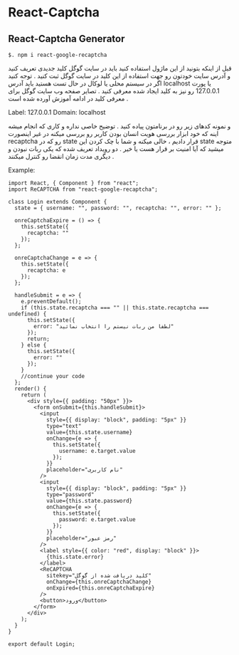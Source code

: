 # React-Captcha


## React-Captcha Generator

```
$. npm i react-google-recaptcha
```

قبل از اینکه بتونید از این ماژول استفاده کنید  باید در سایت گوگل کلید جدیدی تعریف کنید و آدرس سایت خودتون رو جهت استفاده از این کلید در سایت گوگل ثبت کنید . توجه کنید اگر در سیستم محلی یا لوکال در حال تست هستید باید آدرس localhost یا پورت 127.0.0.1 رو نیز به کلید ایجاد شده معرفی کنید . تصایر صفحه وب سایت گوگل برای معرفی کلید در ادامه آموزش آورده شده است .

Label: 127.0.0.1
Domain: localhost


و نمونه کدهای زیر رو در برنامتون پیاده کنید . توضیح خاصی نداره و کاری که انجام میشه اینه که خود ابزار بررسی هویت انسان بودن کاربر رو بررسی میکنه در غیر اینصورت recaptcha رو که در state قرار دادیم ، خالی میکنه و شما با چک کردن این state متوجه میشید که آیا امنیت بر قرار هست یا خیر . دو رویداد تعریف شده که یکی ربات نبودن و دیگری مدت زمان انقضا رو کنترل میکنند .

Example:

```
import React, { Component } from "react";
import ReCAPTCHA from "react-google-recaptcha";

class Login extends Component {
  state = { username: "", password: "", recaptcha: "", error: "" };

  onreCaptchaExpire = () => {
    this.setState({
      recaptcha: ""
    });
  };

  onreCaptchaChange = e => {
    this.setState({
      recaptcha: e
    });
  };

  handleSubmit = e => {
    e.preventDefault();
    if (this.state.recaptcha === "" || this.state.recaptcha === undefined) {
      this.setState({
        error: "لطفا من ربات نیستم را انتخاب نمائید"
      });
      return;
    } else {
      this.setState({
        error: ""
      });
    }
    //continue your code
  };
  render() {
    return (
      <div style={{ padding: "50px" }}>
        <form onSubmit={this.handleSubmit}>
          <input
            style={{ display: "block", padding: "5px" }}
            type="text"
            value={this.state.username}
            onChange={e => {
              this.setState({
                username: e.target.value
              });
            }}
            placeholder="نام کاربری"
          />
          <input
            style={{ display: "block", padding: "5px" }}
            type="password"
            value={this.state.password}
            onChange={e => {
              this.setState({
                password: e.target.value
              });
            }}
            placeholder="رمز عبور"
          />
          <label style={{ color: "red", display: "block" }}>
            {this.state.error}
          </label>
          <ReCAPTCHA
            sitekey="کلید دریافت شده از گوگل"
            onChange={this.onreCaptchaChange}
            onExpired={this.onreCaptchaExpire}
          />
          <button>ورود</button>
        </form>
      </div>
    );
  }
}

export default Login;
```
